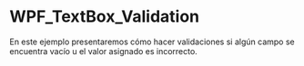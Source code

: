 # WPF_TextBox_Validation
En este ejemplo presentaremos cómo hacer validaciones si algún campo se encuentra vacío u el valor asignado es incorrecto.
